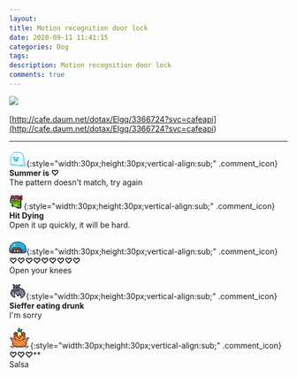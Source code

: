 ```yaml
---
layout: 
title: Motion recognition door lock
date: 2020-09-11 11:41:15
categories: Dog
tags: 
description: Motion recognition door lock
comments: true
---
```


![](https://blog.kakaocdn.net/dn/cf85oT/btqHO0xMaUy/gG1n92ownoKvU4wOKh5ALk/img.gif)

[http://cafe.daum.net/dotax/Elgq/3366724?svc=cafeapi](<http://cafe.daum.net/dotax/Elgq/3366724?svc=cafeapi>)

* * *

![comment](/assets/character/ghost.png){:style="width:30px;height:30px;vertical-align:sub;" .comment_icon} **Summer is ♡**  
The pattern doesn't match, try again   
  
![comment](/assets/character/frog.png){:style="width:30px;height:30px;vertical-align:sub;" .comment_icon} **Hit Dying**  
Open it up quickly, it will be hard.   
  
![comment](/assets/character/turtle.png){:style="width:30px;height:30px;vertical-align:sub;" .comment_icon} **♡♡♡♡♡♡♡♡♡**  
Open your knees   
  
![comment](/assets/character/bat.png){:style="width:30px;height:30px;vertical-align:sub;" .comment_icon} **Sieffer eating drunk**  
I'm sorry   
  
![comment](/assets/character/bird.png){:style="width:30px;height:30px;vertical-align:sub;" .comment_icon} **♡♡♡****  
Salsa   
  

